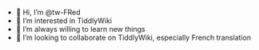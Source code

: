 - 👋 Hi, I’m @tw-FRed
- 👀 I’m interested in TiddlyWiki
- 🌱 I’m always willing to learn new things
- 💞️ I’m looking to collaborate on TiddlyWiki, especially French translation

<!---
tw-FRed/tw-FRed is a ✨ special ✨ repository because its `README.md` (this file) appears on your GitHub profile.
You can click the Preview link to take a look at your changes.
--->
